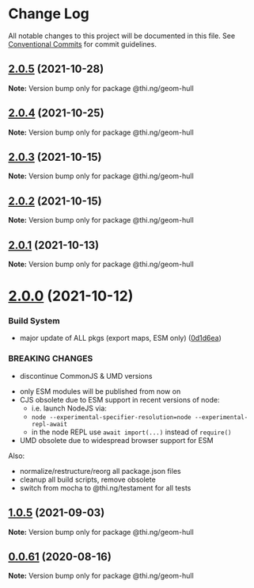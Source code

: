 # Change Log

All notable changes to this project will be documented in this file.
See [Conventional Commits](https://conventionalcommits.org) for commit guidelines.

## [2.0.5](https://github.com/thi-ng/umbrella/compare/@thi.ng/geom-hull@2.0.4...@thi.ng/geom-hull@2.0.5) (2021-10-28)

**Note:** Version bump only for package @thi.ng/geom-hull





## [2.0.4](https://github.com/thi-ng/umbrella/compare/@thi.ng/geom-hull@2.0.3...@thi.ng/geom-hull@2.0.4) (2021-10-25)

**Note:** Version bump only for package @thi.ng/geom-hull





## [2.0.3](https://github.com/thi-ng/umbrella/compare/@thi.ng/geom-hull@2.0.2...@thi.ng/geom-hull@2.0.3) (2021-10-15)

**Note:** Version bump only for package @thi.ng/geom-hull





## [2.0.2](https://github.com/thi-ng/umbrella/compare/@thi.ng/geom-hull@2.0.1...@thi.ng/geom-hull@2.0.2) (2021-10-15)

**Note:** Version bump only for package @thi.ng/geom-hull





## [2.0.1](https://github.com/thi-ng/umbrella/compare/@thi.ng/geom-hull@2.0.0...@thi.ng/geom-hull@2.0.1) (2021-10-13)

**Note:** Version bump only for package @thi.ng/geom-hull





# [2.0.0](https://github.com/thi-ng/umbrella/compare/@thi.ng/geom-hull@1.0.5...@thi.ng/geom-hull@2.0.0) (2021-10-12)


### Build System

* major update of ALL pkgs (export maps, ESM only) ([0d1d6ea](https://github.com/thi-ng/umbrella/commit/0d1d6ea9fab2a645d6c5f2bf2591459b939c09b6))


### BREAKING CHANGES

* discontinue CommonJS & UMD versions

- only ESM modules will be published from now on
- CJS obsolete due to ESM support in recent versions of node:
  - i.e. launch NodeJS via:
  - `node --experimental-specifier-resolution=node --experimental-repl-await`
  - in the node REPL use `await import(...)` instead of `require()`
- UMD obsolete due to widespread browser support for ESM

Also:
- normalize/restructure/reorg all package.json files
- cleanup all build scripts, remove obsolete
- switch from mocha to @thi.ng/testament for all tests






##  [1.0.5](https://github.com/thi-ng/umbrella/compare/@thi.ng/geom-hull@1.0.4...@thi.ng/geom-hull@1.0.5) (2021-09-03) 

**Note:** Version bump only for package @thi.ng/geom-hull 

##  [0.0.61](https://github.com/thi-ng/umbrella/compare/@thi.ng/geom-hull@0.0.60...@thi.ng/geom-hull@0.0.61) (2020-08-16) 

**Note:** Version bump only for package @thi.ng/geom-hull
